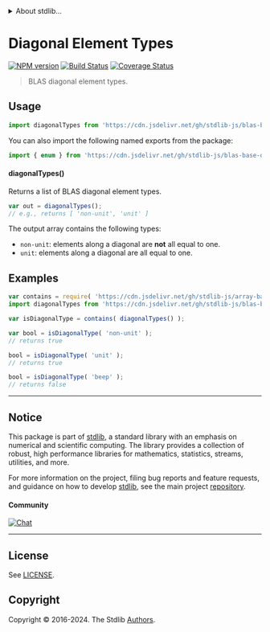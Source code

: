 <!--

@license Apache-2.0

Copyright (c) 2024 The Stdlib Authors.

Licensed under the Apache License, Version 2.0 (the "License");
you may not use this file except in compliance with the License.
You may obtain a copy of the License at

   http://www.apache.org/licenses/LICENSE-2.0

Unless required by applicable law or agreed to in writing, software
distributed under the License is distributed on an "AS IS" BASIS,
WITHOUT WARRANTIES OR CONDITIONS OF ANY KIND, either express or implied.
See the License for the specific language governing permissions and
limitations under the License.

-->


<details>
  <summary>
    About stdlib...
  </summary>
  <p>We believe in a future in which the web is a preferred environment for numerical computation. To help realize this future, we've built stdlib. stdlib is a standard library, with an emphasis on numerical and scientific computation, written in JavaScript (and C) for execution in browsers and in Node.js.</p>
  <p>The library is fully decomposable, being architected in such a way that you can swap out and mix and match APIs and functionality to cater to your exact preferences and use cases.</p>
  <p>When you use stdlib, you can be absolutely certain that you are using the most thorough, rigorous, well-written, studied, documented, tested, measured, and high-quality code out there.</p>
  <p>To join us in bringing numerical computing to the web, get started by checking us out on <a href="https://github.com/stdlib-js/stdlib">GitHub</a>, and please consider <a href="https://opencollective.com/stdlib">financially supporting stdlib</a>. We greatly appreciate your continued support!</p>
</details>

# Diagonal Element Types

[![NPM version][npm-image]][npm-url] [![Build Status][test-image]][test-url] [![Coverage Status][coverage-image]][coverage-url] <!-- [![dependencies][dependencies-image]][dependencies-url] -->

> BLAS diagonal element types.

<!-- Section to include introductory text. Make sure to keep an empty line after the intro `section` element and another before the `/section` close. -->

<section class="intro">

</section>

<!-- /.intro -->

<!-- Package usage documentation. -->



<section class="usage">

## Usage

```javascript
import diagonalTypes from 'https://cdn.jsdelivr.net/gh/stdlib-js/blas-base-diagonal-types@deno/mod.js';
```

You can also import the following named exports from the package:

```javascript
import { enum } from 'https://cdn.jsdelivr.net/gh/stdlib-js/blas-base-diagonal-types@deno/mod.js';
```

#### diagonalTypes()

Returns a list of BLAS diagonal element types.

```javascript
var out = diagonalTypes();
// e.g., returns [ 'non-unit', 'unit' ]
```

The output array contains the following types:

-   `non-unit`: elements along a diagonal are **not** all equal to one.
-   `unit`: elements along a diagonal are all equal to one.

</section>

<!-- /.usage -->

<!-- Package usage notes. Make sure to keep an empty line after the `section` element and another before the `/section` close. -->

<section class="notes">

</section>

<!-- /.notes -->

<!-- Package usage examples. -->

<section class="examples">

## Examples

<!-- eslint no-undef: "error" -->

```javascript
var contains = require( 'https://cdn.jsdelivr.net/gh/stdlib-js/array-base-assert-contains' ).factory;
import diagonalTypes from 'https://cdn.jsdelivr.net/gh/stdlib-js/blas-base-diagonal-types@deno/mod.js';

var isDiagonalType = contains( diagonalTypes() );

var bool = isDiagonalType( 'non-unit' );
// returns true

bool = isDiagonalType( 'unit' );
// returns true

bool = isDiagonalType( 'beep' );
// returns false
```

</section>

<!-- /.examples -->

<!-- C interface documentation. -->



<!-- Section to include cited references. If references are included, add a horizontal rule *before* the section. Make sure to keep an empty line after the `section` element and another before the `/section` close. -->

<section class="references">

</section>

<!-- /.references -->

<!-- Section for related `stdlib` packages. Do not manually edit this section, as it is automatically populated. -->

<section class="related">

</section>

<!-- /.related -->

<!-- Section for all links. Make sure to keep an empty line after the `section` element and another before the `/section` close. -->


<section class="main-repo" >

* * *

## Notice

This package is part of [stdlib][stdlib], a standard library with an emphasis on numerical and scientific computing. The library provides a collection of robust, high performance libraries for mathematics, statistics, streams, utilities, and more.

For more information on the project, filing bug reports and feature requests, and guidance on how to develop [stdlib][stdlib], see the main project [repository][stdlib].

#### Community

[![Chat][chat-image]][chat-url]

---

## License

See [LICENSE][stdlib-license].


## Copyright

Copyright &copy; 2016-2024. The Stdlib [Authors][stdlib-authors].

</section>

<!-- /.stdlib -->

<!-- Section for all links. Make sure to keep an empty line after the `section` element and another before the `/section` close. -->

<section class="links">

[npm-image]: http://img.shields.io/npm/v/@stdlib/blas-base-diagonal-types.svg
[npm-url]: https://npmjs.org/package/@stdlib/blas-base-diagonal-types

[test-image]: https://github.com/stdlib-js/blas-base-diagonal-types/actions/workflows/test.yml/badge.svg?branch=v0.0.2
[test-url]: https://github.com/stdlib-js/blas-base-diagonal-types/actions/workflows/test.yml?query=branch:v0.0.2

[coverage-image]: https://img.shields.io/codecov/c/github/stdlib-js/blas-base-diagonal-types/main.svg
[coverage-url]: https://codecov.io/github/stdlib-js/blas-base-diagonal-types?branch=main

<!--

[dependencies-image]: https://img.shields.io/david/stdlib-js/blas-base-diagonal-types.svg
[dependencies-url]: https://david-dm.org/stdlib-js/blas-base-diagonal-types/main

-->

[chat-image]: https://img.shields.io/gitter/room/stdlib-js/stdlib.svg
[chat-url]: https://app.gitter.im/#/room/#stdlib-js_stdlib:gitter.im

[stdlib]: https://github.com/stdlib-js/stdlib

[stdlib-authors]: https://github.com/stdlib-js/stdlib/graphs/contributors

[umd]: https://github.com/umdjs/umd
[es-module]: https://developer.mozilla.org/en-US/docs/Web/JavaScript/Guide/Modules

[deno-url]: https://github.com/stdlib-js/blas-base-diagonal-types/tree/deno
[deno-readme]: https://github.com/stdlib-js/blas-base-diagonal-types/blob/deno/README.md
[umd-url]: https://github.com/stdlib-js/blas-base-diagonal-types/tree/umd
[umd-readme]: https://github.com/stdlib-js/blas-base-diagonal-types/blob/umd/README.md
[esm-url]: https://github.com/stdlib-js/blas-base-diagonal-types/tree/esm
[esm-readme]: https://github.com/stdlib-js/blas-base-diagonal-types/blob/esm/README.md
[branches-url]: https://github.com/stdlib-js/blas-base-diagonal-types/blob/main/branches.md

[stdlib-license]: https://raw.githubusercontent.com/stdlib-js/blas-base-diagonal-types/main/LICENSE

</section>

<!-- /.links -->
